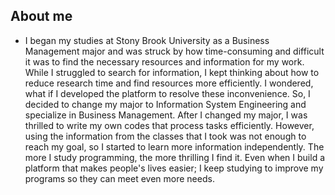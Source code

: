 ## About me
*  I began my studies at Stony Brook University as a Business Management major and was struck by how time-consuming and difficult it was to find the necessary resources and information for my work. While I struggled to search for information, I kept thinking about how to reduce research time and find resources more efficiently. I wondered, what if I developed the platform to resolve these inconvenience. So, I decided to change my major to
 Information System Engineering and specialize in Business Management.
 After I  changed my major, I was thrilled to write my own codes that process tasks efficiently. However, using the information from the classes that I took was not enough to reach my goal, so I started to learn more information independently. The more I study programming, the more thrilling I find it. Even when I build a platform
 that makes people's lives easier; I keep studying to improve my programs so they can meet even more needs.

